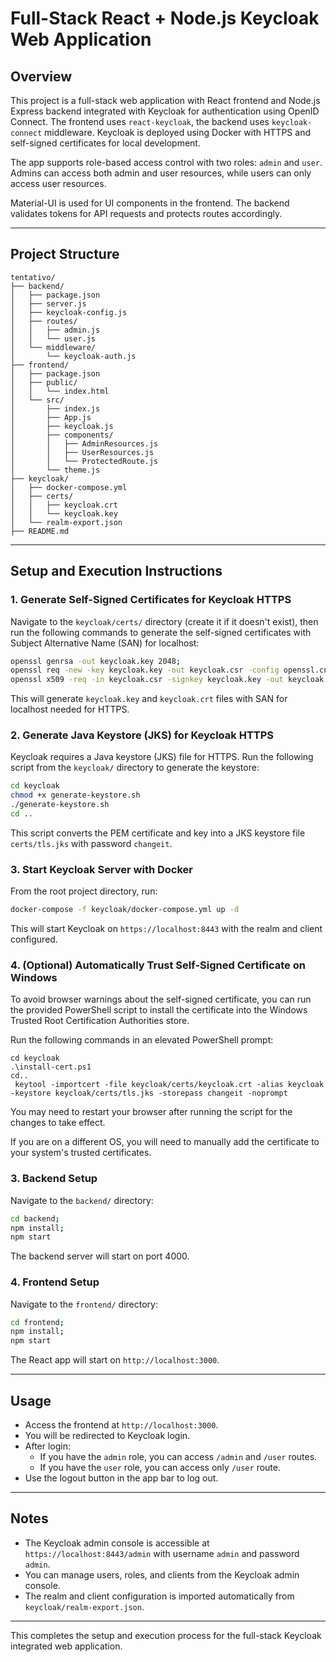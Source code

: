 # Full-Stack React + Node.js Keycloak Web Application

## Overview

This project is a full-stack web application with React frontend and Node.js Express backend integrated with Keycloak for authentication using OpenID Connect. The frontend uses `react-keycloak`, the backend uses `keycloak-connect` middleware. Keycloak is deployed using Docker with HTTPS and self-signed certificates for local development.

The app supports role-based access control with two roles: `admin` and `user`. Admins can access both admin and user resources, while users can only access user resources.

Material-UI is used for UI components in the frontend. The backend validates tokens for API requests and protects routes accordingly.

---

## Project Structure

```
tentativo/
├── backend/
│   ├── package.json
│   ├── server.js
│   ├── keycloak-config.js
│   ├── routes/
│   │   ├── admin.js
│   │   └── user.js
│   └── middleware/
│       └── keycloak-auth.js
├── frontend/
│   ├── package.json
│   ├── public/
│   │   └── index.html
│   └── src/
│       ├── index.js
│       ├── App.js
│       ├── keycloak.js
│       ├── components/
│       │   ├── AdminResources.js
│       │   ├── UserResources.js
│       │   └── ProtectedRoute.js
│       └── theme.js
├── keycloak/
│   ├── docker-compose.yml
│   ├── certs/
│   │   ├── keycloak.crt
│   │   └── keycloak.key
│   └── realm-export.json
├── README.md
```

---

## Setup and Execution Instructions

### 1. Generate Self-Signed Certificates for Keycloak HTTPS

Navigate to the `keycloak/certs/` directory (create it if it doesn't exist), then run the following commands to generate the self-signed certificates with Subject Alternative Name (SAN) for localhost:

```bash
openssl genrsa -out keycloak.key 2048;
openssl req -new -key keycloak.key -out keycloak.csr -config openssl.cnf;
openssl x509 -req -in keycloak.csr -signkey keycloak.key -out keycloak.crt -extensions req_ext -extfile openssl.cnf -days 365
```

This will generate `keycloak.key` and `keycloak.crt` files with SAN for localhost needed for HTTPS.

### 2. Generate Java Keystore (JKS) for Keycloak HTTPS

Keycloak requires a Java keystore (JKS) file for HTTPS. Run the following script from the `keycloak/` directory to generate the keystore:

```bash
cd keycloak
chmod +x generate-keystore.sh
./generate-keystore.sh
cd ..
```

This script converts the PEM certificate and key into a JKS keystore file `certs/tls.jks` with password `changeit`.

### 3. Start Keycloak Server with Docker

From the root project directory, run:

```bash
docker-compose -f keycloak/docker-compose.yml up -d
```

This will start Keycloak on `https://localhost:8443` with the realm and client configured.

### 4. (Optional) Automatically Trust Self-Signed Certificate on Windows

To avoid browser warnings about the self-signed certificate, you can run the provided PowerShell script to install the certificate into the Windows Trusted Root Certification Authorities store.

Run the following commands in an elevated PowerShell prompt:

```powershell(amministratore)
cd keycloak
.\install-cert.ps1
cd..
 keytool -importcert -file keycloak/certs/keycloak.crt -alias keycloak -keystore keycloak/certs/tls.jks -storepass changeit -noprompt

```

You may need to restart your browser after running the script for the changes to take effect.

If you are on a different OS, you will need to manually add the certificate to your system's trusted certificates.



### 3. Backend Setup

Navigate to the `backend/` directory:

```bash
cd backend;
npm install;
npm start
```

The backend server will start on port 4000.

### 4. Frontend Setup

Navigate to the `frontend/` directory:

```bash
cd frontend;
npm install;
npm start
```

The React app will start on `http://localhost:3000`.

---

## Usage

- Access the frontend at `http://localhost:3000`.
- You will be redirected to Keycloak login.
- After login:
  - If you have the `admin` role, you can access `/admin` and `/user` routes.
  - If you have the `user` role, you can access only `/user` route.
- Use the logout button in the app bar to log out.

---

## Notes

- The Keycloak admin console is accessible at `https://localhost:8443/admin` with username `admin` and password `admin`.
- You can manage users, roles, and clients from the Keycloak admin console.
- The realm and client configuration is imported automatically from `keycloak/realm-export.json`.

---

This completes the setup and execution process for the full-stack Keycloak integrated web application.
